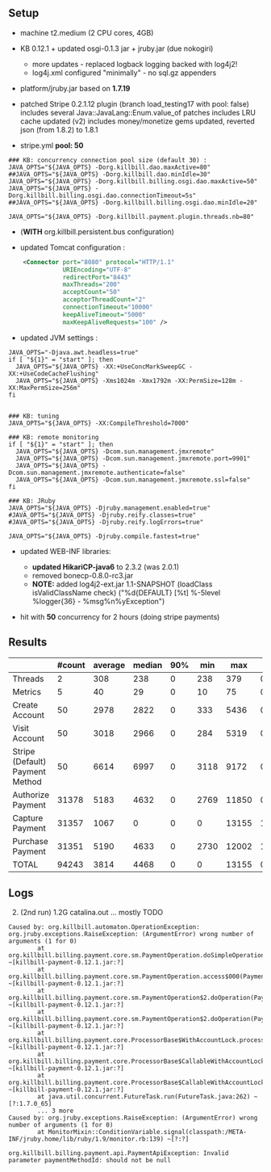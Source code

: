 ## Setup

- machine t2.medium (2 CPU cores, 4GB)

- KB 0.12.1 + updated osgi-0.1.3 jar + jruby.jar (due nokogiri)
  * more updates - replaced logback logging backed with log4j2!
  * log4j.xml configured "minimally" - no sql.gz appenders
- platform/jruby.jar based on **1.7.19** 
- patched Stripe 0.2.1.12 plugin (branch load_testing17 with pool: false)
  includes several Java::JavaLang::Enum.value_of patches
  includes LRU cache updated (v2)
  includes money/monetize gems updated, reverted json (from 1.8.2) to 1.8.1
  
- stripe.yml **pool: 50**
  
```
### KB: concurrency connection pool size (default 30) :
JAVA_OPTS="${JAVA_OPTS} -Dorg.killbill.dao.maxActive=80"
##JAVA_OPTS="${JAVA_OPTS} -Dorg.killbill.dao.minIdle=30"
JAVA_OPTS="${JAVA_OPTS} -Dorg.killbill.billing.osgi.dao.maxActive=50"
JAVA_OPTS="${JAVA_OPTS} -Dorg.killbill.billing.osgi.dao.connectionTimeout=5s"
##JAVA_OPTS="${JAVA_OPTS} -Dorg.killbill.billing.osgi.dao.minIdle=20"

JAVA_OPTS="${JAVA_OPTS} -Dorg.killbill.payment.plugin.threads.nb=80"
```

- (**WITH** org.killbill.persistent.bus configuration)

- updated Tomcat configuration :
```xml
    <Connector port="8080" protocol="HTTP/1.1"
               URIEncoding="UTF-8"
               redirectPort="8443"
               maxThreads="200"
               acceptCount="50"
               acceptorThreadCount="2"
               connectionTimeout="10000"
               keepAliveTimeout="5000"
               maxKeepAliveRequests="100" />
```

- updated JVM settings :
```
JAVA_OPTS="-Djava.awt.headless=true"
if [ "${1}" = "start" ]; then
  JAVA_OPTS="${JAVA_OPTS} -XX:+UseConcMarkSweepGC -XX:+UseCodeCacheFlushing"
  JAVA_OPTS="${JAVA_OPTS} -Xms1024m -Xmx1792m -XX:PermSize=128m -XX:MaxPermSize=256m"
fi


### KB: tuning
JAVA_OPTS="${JAVA_OPTS} -XX:CompileThreshold=7000"

### KB: remote monitoring
if [ "${1}" = "start" ]; then
  JAVA_OPTS="${JAVA_OPTS} -Dcom.sun.management.jmxremote"
  JAVA_OPTS="${JAVA_OPTS} -Dcom.sun.management.jmxremote.port=9901"
  JAVA_OPTS="${JAVA_OPTS} -Dcom.sun.management.jmxremote.authenticate=false"
  JAVA_OPTS="${JAVA_OPTS} -Dcom.sun.management.jmxremote.ssl=false"
fi

### KB: JRuby
JAVA_OPTS="${JAVA_OPTS} -Djruby.management.enabled=true"
#JAVA_OPTS="${JAVA_OPTS} -Djruby.reify.classes=true"
#JAVA_OPTS="${JAVA_OPTS} -Djruby.reify.logErrors=true"

JAVA_OPTS="${JAVA_OPTS} -Djruby.compile.fastest=true"
```

- updated WEB-INF libraries:
  * **updated HikariCP-java6** to 2.3.2 (was 2.0.1)
  * removed bonecp-0.8.0-rc3.jar
  * **NOTE:** added log4j2-ext.jar 1.1-SNAPSHOT (loadClass isValidClassName check) 
    ("%d{DEFAULT} [%t] %-5level %logger{36} - %msg%n%yException") 

- hit with **50** concurrency for 2 hours (doing stripe payments)


## Results

|                                 | #count | average | median | 90% |  min |   max |   errors | bandwidth |
| ------------------------------- | ------ | ------- | ------ | --- | ---- | ----- | -------- | --------- |
|                         Threads |      2 |     308 |    238 |   0 |  238 |   379 | 0.00000% |    0.03/s |
|                         Metrics |      5 |      40 |     29 |   0 |   10 |    75 | 0.00000% |    0.04/s |
|                  Create Account |     50 |    2978 |   2822 |   0 |  333 |  5436 | 0.00000% |    1.32/s |
|                   Visit Account |     50 |    3018 |   2966 |   0 |  284 |  5319 | 0.00000% |    1.76/s |
| Stripe (Default) Payment Method |     50 |    6614 |   6997 |   0 | 3118 |  9172 | 0.52000% |    1.23/s |
|               Authorize Payment |  31378 |    5183 |   4632 |   0 | 2769 | 11850 | 0.99962% |    4.43/s |
|                 Capture Payment |  31357 |    1067 |      0 |   0 |    0 | 13155 | 1.00000% |     4.2/s |
|                Purchase Payment |  31351 |    5190 |   4633 |   0 | 2730 | 12002 | 1.00000% |    4.43/s |
|                           TOTAL |  94243 |    3814 |   4468 |   0 |    0 | 13155 | 0.99848% |   13.07/s |


## Logs

2. (2nd run) 1.2G catalina.out ... mostly TODO

```
Caused by: org.killbill.automaton.OperationException: org.jruby.exceptions.RaiseException: (ArgumentError) wrong number of arguments (1 for 0)
        at org.killbill.billing.payment.core.sm.PaymentOperation.doSimpleOperationCallback(PaymentOperation.java:158) ~[killbill-payment-0.12.1.jar:?]
        at org.killbill.billing.payment.core.sm.PaymentOperation.access$000(PaymentOperation.java:50) ~[killbill-payment-0.12.1.jar:?]
        at org.killbill.billing.payment.core.sm.PaymentOperation$2.doOperation(PaymentOperation.java:146) ~[killbill-payment-0.12.1.jar:?]
        at org.killbill.billing.payment.core.sm.PaymentOperation$2.doOperation(PaymentOperation.java:143) ~[killbill-payment-0.12.1.jar:?]
        at org.killbill.billing.payment.core.ProcessorBase$WithAccountLock.processAccountWithLock(ProcessorBase.java:219) ~[killbill-payment-0.12.1.jar:?]
        at org.killbill.billing.payment.core.ProcessorBase$CallableWithAccountLock.call(ProcessorBase.java:208) ~[killbill-payment-0.12.1.jar:?]
        at org.killbill.billing.payment.core.ProcessorBase$CallableWithAccountLock.call(ProcessorBase.java:192) ~[killbill-payment-0.12.1.jar:?]
        at java.util.concurrent.FutureTask.run(FutureTask.java:262) ~[?:1.7.0_65]
        ... 3 more
Caused by: org.jruby.exceptions.RaiseException: (ArgumentError) wrong number of arguments (1 for 0)
        at MonitorMixin::ConditionVariable.signal(classpath:/META-INF/jruby.home/lib/ruby/1.9/monitor.rb:139) ~[?:?]
```

```
org.killbill.billing.payment.api.PaymentApiException: Invalid parameter paymentMethodId: should not be null
```